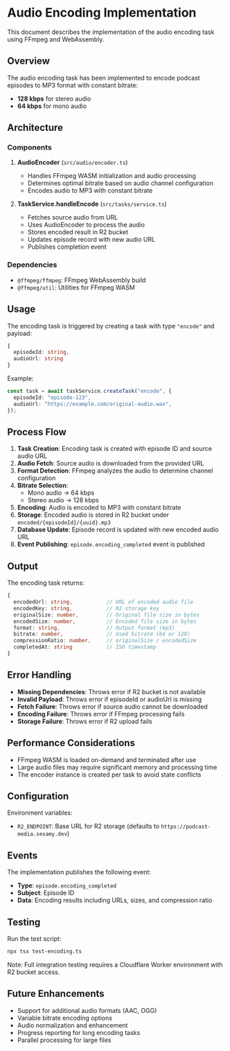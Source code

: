 # Audio Encoding Implementation

This document describes the implementation of the audio encoding task using FFmpeg and WebAssembly.

## Overview

The audio encoding task has been implemented to encode podcast episodes to MP3 format with constant bitrate:

- **128 kbps** for stereo audio
- **64 kbps** for mono audio

## Architecture

### Components

1. **AudioEncoder** (`src/audio/encoder.ts`)

   - Handles FFmpeg WASM initialization and audio processing
   - Determines optimal bitrate based on audio channel configuration
   - Encodes audio to MP3 with constant bitrate

2. **TaskService.handleEncode** (`src/tasks/service.ts`)
   - Fetches source audio from URL
   - Uses AudioEncoder to process the audio
   - Stores encoded result in R2 bucket
   - Updates episode record with new audio URL
   - Publishes completion event

### Dependencies

- `@ffmpeg/ffmpeg`: FFmpeg WebAssembly build
- `@ffmpeg/util`: Utilities for FFmpeg WASM

## Usage

The encoding task is triggered by creating a task with type `"encode"` and payload:

```typescript
{
  episodeId: string,
  audioUrl: string
}
```

Example:

```typescript
const task = await taskService.createTask("encode", {
  episodeId: "episode-123",
  audioUrl: "https://example.com/original-audio.wav",
});
```

## Process Flow

1. **Task Creation**: Encoding task is created with episode ID and source audio URL
2. **Audio Fetch**: Source audio is downloaded from the provided URL
3. **Format Detection**: FFmpeg analyzes the audio to determine channel configuration
4. **Bitrate Selection**:
   - Mono audio → 64 kbps
   - Stereo audio → 128 kbps
5. **Encoding**: Audio is encoded to MP3 with constant bitrate
6. **Storage**: Encoded audio is stored in R2 bucket under `encoded/{episodeId}/{uuid}.mp3`
7. **Database Update**: Episode record is updated with new encoded audio URL
8. **Event Publishing**: `episode.encoding_completed` event is published

## Output

The encoding task returns:

```typescript
{
  encodedUrl: string,           // URL of encoded audio file
  encodedKey: string,           // R2 storage key
  originalSize: number,         // Original file size in bytes
  encodedSize: number,          // Encoded file size in bytes
  format: string,               // Output format (mp3)
  bitrate: number,              // Used bitrate (64 or 128)
  compressionRatio: number,     // originalSize / encodedSize
  completedAt: string           // ISO timestamp
}
```

## Error Handling

- **Missing Dependencies**: Throws error if R2 bucket is not available
- **Invalid Payload**: Throws error if episodeId or audioUrl is missing
- **Fetch Failure**: Throws error if source audio cannot be downloaded
- **Encoding Failure**: Throws error if FFmpeg processing fails
- **Storage Failure**: Throws error if R2 upload fails

## Performance Considerations

- FFmpeg WASM is loaded on-demand and terminated after use
- Large audio files may require significant memory and processing time
- The encoder instance is created per task to avoid state conflicts

## Configuration

Environment variables:

- `R2_ENDPOINT`: Base URL for R2 storage (defaults to `https://podcast-media.sesamy.dev`)

## Events

The implementation publishes the following event:

- **Type**: `episode.encoding_completed`
- **Subject**: Episode ID
- **Data**: Encoding results including URLs, sizes, and compression ratio

## Testing

Run the test script:

```bash
npx tsx test-encoding.ts
```

Note: Full integration testing requires a Cloudflare Worker environment with R2 bucket access.

## Future Enhancements

- Support for additional audio formats (AAC, OGG)
- Variable bitrate encoding options
- Audio normalization and enhancement
- Progress reporting for long encoding tasks
- Parallel processing for large files
